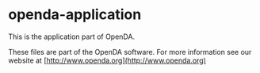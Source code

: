 # openda-application

This is the application part of OpenDA. 

These files are part of the OpenDA software. For more information see our website at
[http://www.openda.org](http://www.openda.org)

